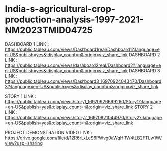 # India-s-agricultural-crop-production-analysis-1997-2021-NM2023TMID04725

DASHBOARD 1 LINK : https://public.tableau.com/views/Dashboard1real/Dashboard1?:language=en-US&publish=yes&:display_count=n&:origin=viz_share_link
DASHBOARD 2 LINK : https://public.tableau.com/views/dashboard2real/Dashboard2?:language=en-US&publish=yes&:display_count=n&:origin=viz_share_link
DASHBOARD 3 LINK : https://public.tableau.com/views/Dashboard3_16970924043470/Dashboard3?:language=en-US&publish=yes&:display_count=n&:origin=viz_share_link

STORY 1 LINK : https://public.tableau.com/views/story1_16970926699260/Story1?:language=en-US&publish=yes&:display_count=n&:origin=viz_share_link
STORY 2 LINK : https://public.tableau.com/views/story2_16970921044970/Story2?:language=en-US&publish=yes&:display_count=n&:origin=viz_share_link

PROJECT DEMONSTRATION VIDEO LINK : https://drive.google.com/file/d/12R6rLxLeS6PWvg0aWqHRW4tLB2FTLw1W/view?usp=sharing
